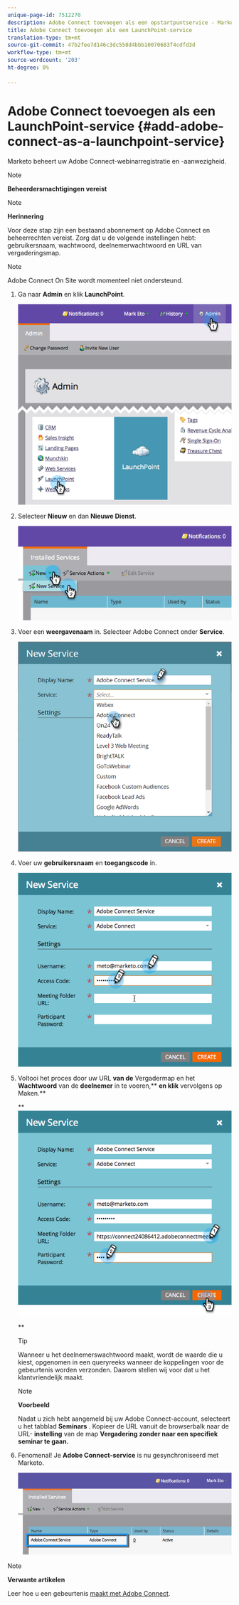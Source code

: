 ```yaml
---
unique-page-id: 7512270
description: Adobe Connect toevoegen als een opstartpuntservice - Marketo Docs - Productdocumentatie
title: Adobe Connect toevoegen als een LaunchPoint-service
translation-type: tm+mt
source-git-commit: 47b2fee7d146c3dc558d4bbb10070683f4cdfd3d
workflow-type: tm+mt
source-wordcount: '203'
ht-degree: 0%

---
```



# Adobe Connect toevoegen als een LaunchPoint-service {#add-adobe-connect-as-a-launchpoint-service}

Marketo beheert uw Adobe Connect-webinarregistratie en -aanwezigheid.

>[!NOTE]
>
>**Beheerdersmachtigingen vereist**

>[!NOTE]
>
>**Herinnering**
>
>Voor deze stap zijn een bestaand abonnement op Adobe Connect en beheerrechten vereist. Zorg dat u de volgende instellingen hebt: gebruikersnaam, wachtwoord, deelnemerwachtwoord en URL van vergaderingsmap.

>[!NOTE]
>
>Adobe Connect On Site wordt momenteel niet ondersteund.

1. Ga naar **Admin** en klik **LaunchPoint**.

   ![](assets/image2015-4-22-11-3a33-3a51.png)

1. Selecteer **Nieuw** en dan **Nieuwe Dienst**.

   ![](assets/image2015-4-22-11-3a40-3a19.png)

1. Voer een **weergavenaam** in. Selecteer Adobe Connect onder **Service**.

   ![](assets/new-service-adobe-connect.png)

1. Voer uw **gebruikersnaam** en **toegangscode** in.

   ![](assets/image2015-4-22-11-3a50-3a6.png)

1. Voltooi het proces door uw URL **van de** Vergadermap en het **Wachtwoord** van de **deelnemer** in te voeren,** **en klik** vervolgens op Maken.**

   ** ![](assets/image2015-4-22-11-3a55-3a36.png)

   **

   >[!TIP]
   >
   >Wanneer u het deelnemerswachtwoord maakt, wordt de waarde die u kiest, opgenomen in een queryreeks wanneer de koppelingen voor de gebeurtenis worden verzonden. Daarom stellen wij voor dat u het klantvriendelijk maakt.

   >[!NOTE]
   >
   >**Voorbeeld**
   >
   >
   >Nadat u zich hebt aangemeld bij uw Adobe Connect-account, selecteert u het tabblad **Seminars** . Kopieer de URL vanuit de browserbalk naar de URL- **instelling** van de map **Vergadering zonder naar een specifiek seminar te gaan.**

1. Fenomenal! Je **Adobe Connect-service** is nu gesynchroniseerd met Marketo.

   ![](assets/adobe-connect-service.png)

>[!NOTE]
>
>**Verwante artikelen**
>
>Leer hoe u een gebeurtenis [maakt met Adobe Connect](../../../product-docs/demand-generation/events/create-an-event/create-an-event-with-adobe-connect.md).

